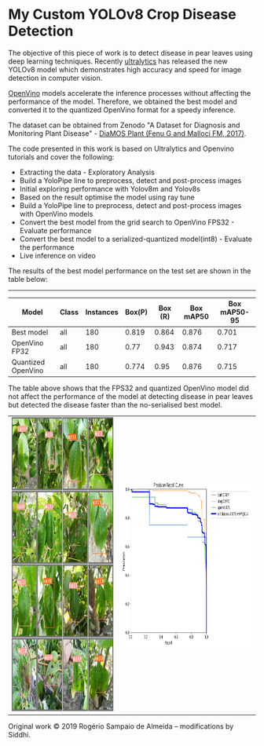 # My Custom YOLOv8 Crop Disease Detection


The objective of this piece of work is to detect disease in pear leaves using deep learning techniques. Recently [ultralytics](https://github.com/ultralytics/ultralytics) has released the new YOLOv8 model which demonstrates high accuracy and speed for image detection in computer vision. 

[OpenVino](https://docs.ultralytics.com/integrations/openvino/) models accelerate the inference processes without affecting the performance of the model. Therefore, we obtained the best model and converted it to the quantized OpenVino format for a speedy inference.

The dataset can be obtained from Zenodo "A Dataset for Diagnosis and Monitoring Plant Disease" - [DiaMOS Plant (Fenu G and Malloci FM, 2017)](https://zenodo.org/records/5557313).

The code presented in this work is based on Ultralytics and Openvino tutorials and cover the following:

- Extracting the data - Exploratory Analysis
- Build a YoloPipe line to preprocess, detect and post-process images
- Initial exploring performance with Yolov8m and Yolov8s
- Based on the result optimise the model using ray tune
- Build a YoloPipe line to preprocess, detect and post-process images with OpenVino models
- Convert the best model from the grid search to OpenVino FPS32 - Evaluate performance
- Convert the best model to a serialized-quantized model(int8) - Evaluate the performance
- Live inference on video


The results of the best model performance on the test set are shown in the table below:


---


|Model | Class | Instances |  Box(P) | Box (R) | Box mAP50 | Box mAP50-95 |
|------|-------|--------|---------|---------|-----------|--------------|
| Best model|all   | 180    | 0.819  | 0.864   | 0.876     | 0.701        |
| OpenVino FP32|all   | 180    | 0.77  | 0.943   | 0.874     | 0.717        |
| Quantized OpenVino|all   |   180   | 0.774  | 0.95   | 0.876    | 0.715       |


The table above shows that the FPS32 and quantized OpenVino model did not affect the performance of the model at detecting disease in pear leaves but detected the disease faster than the no-serialised best model.



<center>
<table>
    <tr>
      <td>
      <img src="yolov8-pear-experiments/grid-opt/test/val_batch2_pred.jpg" width=500, height=600 >
      </td>
      <td>
      <img src="yolov8-pear-experiments/grid-opt/test/PR_curve.png" width=650, height=350>
      </td>
     </tr>
</table>
</center>


Original work © 2019 Rogério Sampaio de Almeida – modifications by Siddhi.

